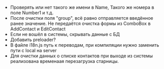 -  Проверять или нет такого же имени в Name, Такого же номера в поле Number1 и т.д.
-  После очистки поля "group", всё равно отправляется введённое ранее значение. Не передаётся очистка формы из ComboBox в AddContact и EditContact
-  Если не вошёл в системы, скрывать данные с БД
-  Добавить preloader?
-  В файле i18n.js путь к переводам, при компиляции нужно заменить пути с local на server
-  Для очистки данных о списке контактов при выходе из системы реализована временаая перезагрузка старницы.
